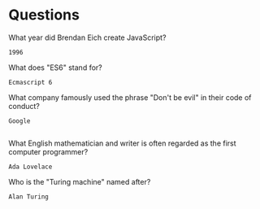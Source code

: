 # Questions

What year did Brendan Eich create JavaScript?

```
1996

```

What does "ES6" stand for?

```
Ecmascript 6
```

What company famously used the phrase "Don't be evil" in their code of conduct?

```
Google


```

What English mathematician and writer is often regarded as the first computer programmer?

```
Ada Lovelace

```

Who is the "Turing machine" named after?

```
Alan Turing
```

